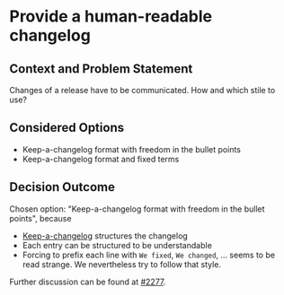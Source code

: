 # Provide a human-readable changelog

## Context and Problem Statement

Changes of a release have to be communicated.
How and which stile to use?

## Considered Options

* Keep-a-changelog format with freedom in the bullet points
* Keep-a-changelog format and fixed terms

## Decision Outcome

Chosen option: "Keep-a-changelog format with freedom in the bullet points", because

- [Keep-a-changelog](https://keepachangelog.com/) structures the changelog
- Each entry can be structured to be understandable
- Forcing to prefix each line with `We fixed`, `We changed`, ... seems to be read strange.
  We nevertheless try to follow that style.

Further discussion can be found at [#2277](https://github.com/JabRef/jabref/issues/2277).
